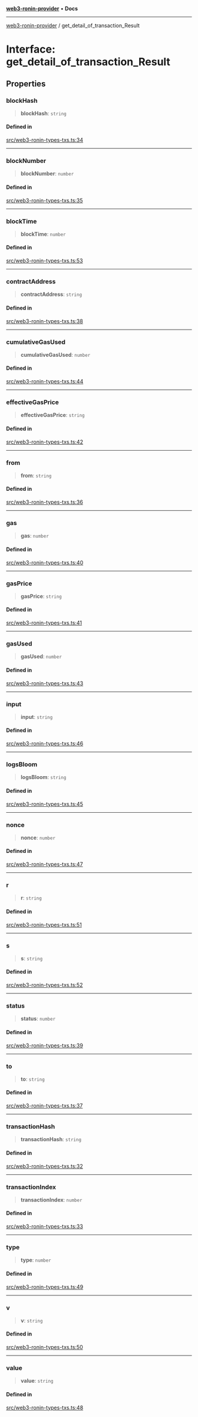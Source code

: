 [**web3-ronin-provider**](../README.md) • **Docs**

***

[web3-ronin-provider](../globals.md) / get\_detail\_of\_transaction\_Result

# Interface: get\_detail\_of\_transaction\_Result

## Properties

### blockHash

> **blockHash**: `string`

#### Defined in

[src/web3-ronin-types-txs.ts:34](https://github.com/chuacw/web3-ronin-provider/blob/a0101c455e71e221c1f508afff12749e77bf1fd8/src/web3-ronin-types-txs.ts#L34)

***

### blockNumber

> **blockNumber**: `number`

#### Defined in

[src/web3-ronin-types-txs.ts:35](https://github.com/chuacw/web3-ronin-provider/blob/a0101c455e71e221c1f508afff12749e77bf1fd8/src/web3-ronin-types-txs.ts#L35)

***

### blockTime

> **blockTime**: `number`

#### Defined in

[src/web3-ronin-types-txs.ts:53](https://github.com/chuacw/web3-ronin-provider/blob/a0101c455e71e221c1f508afff12749e77bf1fd8/src/web3-ronin-types-txs.ts#L53)

***

### contractAddress

> **contractAddress**: `string`

#### Defined in

[src/web3-ronin-types-txs.ts:38](https://github.com/chuacw/web3-ronin-provider/blob/a0101c455e71e221c1f508afff12749e77bf1fd8/src/web3-ronin-types-txs.ts#L38)

***

### cumulativeGasUsed

> **cumulativeGasUsed**: `number`

#### Defined in

[src/web3-ronin-types-txs.ts:44](https://github.com/chuacw/web3-ronin-provider/blob/a0101c455e71e221c1f508afff12749e77bf1fd8/src/web3-ronin-types-txs.ts#L44)

***

### effectiveGasPrice

> **effectiveGasPrice**: `string`

#### Defined in

[src/web3-ronin-types-txs.ts:42](https://github.com/chuacw/web3-ronin-provider/blob/a0101c455e71e221c1f508afff12749e77bf1fd8/src/web3-ronin-types-txs.ts#L42)

***

### from

> **from**: `string`

#### Defined in

[src/web3-ronin-types-txs.ts:36](https://github.com/chuacw/web3-ronin-provider/blob/a0101c455e71e221c1f508afff12749e77bf1fd8/src/web3-ronin-types-txs.ts#L36)

***

### gas

> **gas**: `number`

#### Defined in

[src/web3-ronin-types-txs.ts:40](https://github.com/chuacw/web3-ronin-provider/blob/a0101c455e71e221c1f508afff12749e77bf1fd8/src/web3-ronin-types-txs.ts#L40)

***

### gasPrice

> **gasPrice**: `string`

#### Defined in

[src/web3-ronin-types-txs.ts:41](https://github.com/chuacw/web3-ronin-provider/blob/a0101c455e71e221c1f508afff12749e77bf1fd8/src/web3-ronin-types-txs.ts#L41)

***

### gasUsed

> **gasUsed**: `number`

#### Defined in

[src/web3-ronin-types-txs.ts:43](https://github.com/chuacw/web3-ronin-provider/blob/a0101c455e71e221c1f508afff12749e77bf1fd8/src/web3-ronin-types-txs.ts#L43)

***

### input

> **input**: `string`

#### Defined in

[src/web3-ronin-types-txs.ts:46](https://github.com/chuacw/web3-ronin-provider/blob/a0101c455e71e221c1f508afff12749e77bf1fd8/src/web3-ronin-types-txs.ts#L46)

***

### logsBloom

> **logsBloom**: `string`

#### Defined in

[src/web3-ronin-types-txs.ts:45](https://github.com/chuacw/web3-ronin-provider/blob/a0101c455e71e221c1f508afff12749e77bf1fd8/src/web3-ronin-types-txs.ts#L45)

***

### nonce

> **nonce**: `number`

#### Defined in

[src/web3-ronin-types-txs.ts:47](https://github.com/chuacw/web3-ronin-provider/blob/a0101c455e71e221c1f508afff12749e77bf1fd8/src/web3-ronin-types-txs.ts#L47)

***

### r

> **r**: `string`

#### Defined in

[src/web3-ronin-types-txs.ts:51](https://github.com/chuacw/web3-ronin-provider/blob/a0101c455e71e221c1f508afff12749e77bf1fd8/src/web3-ronin-types-txs.ts#L51)

***

### s

> **s**: `string`

#### Defined in

[src/web3-ronin-types-txs.ts:52](https://github.com/chuacw/web3-ronin-provider/blob/a0101c455e71e221c1f508afff12749e77bf1fd8/src/web3-ronin-types-txs.ts#L52)

***

### status

> **status**: `number`

#### Defined in

[src/web3-ronin-types-txs.ts:39](https://github.com/chuacw/web3-ronin-provider/blob/a0101c455e71e221c1f508afff12749e77bf1fd8/src/web3-ronin-types-txs.ts#L39)

***

### to

> **to**: `string`

#### Defined in

[src/web3-ronin-types-txs.ts:37](https://github.com/chuacw/web3-ronin-provider/blob/a0101c455e71e221c1f508afff12749e77bf1fd8/src/web3-ronin-types-txs.ts#L37)

***

### transactionHash

> **transactionHash**: `string`

#### Defined in

[src/web3-ronin-types-txs.ts:32](https://github.com/chuacw/web3-ronin-provider/blob/a0101c455e71e221c1f508afff12749e77bf1fd8/src/web3-ronin-types-txs.ts#L32)

***

### transactionIndex

> **transactionIndex**: `number`

#### Defined in

[src/web3-ronin-types-txs.ts:33](https://github.com/chuacw/web3-ronin-provider/blob/a0101c455e71e221c1f508afff12749e77bf1fd8/src/web3-ronin-types-txs.ts#L33)

***

### type

> **type**: `number`

#### Defined in

[src/web3-ronin-types-txs.ts:49](https://github.com/chuacw/web3-ronin-provider/blob/a0101c455e71e221c1f508afff12749e77bf1fd8/src/web3-ronin-types-txs.ts#L49)

***

### v

> **v**: `string`

#### Defined in

[src/web3-ronin-types-txs.ts:50](https://github.com/chuacw/web3-ronin-provider/blob/a0101c455e71e221c1f508afff12749e77bf1fd8/src/web3-ronin-types-txs.ts#L50)

***

### value

> **value**: `string`

#### Defined in

[src/web3-ronin-types-txs.ts:48](https://github.com/chuacw/web3-ronin-provider/blob/a0101c455e71e221c1f508afff12749e77bf1fd8/src/web3-ronin-types-txs.ts#L48)
